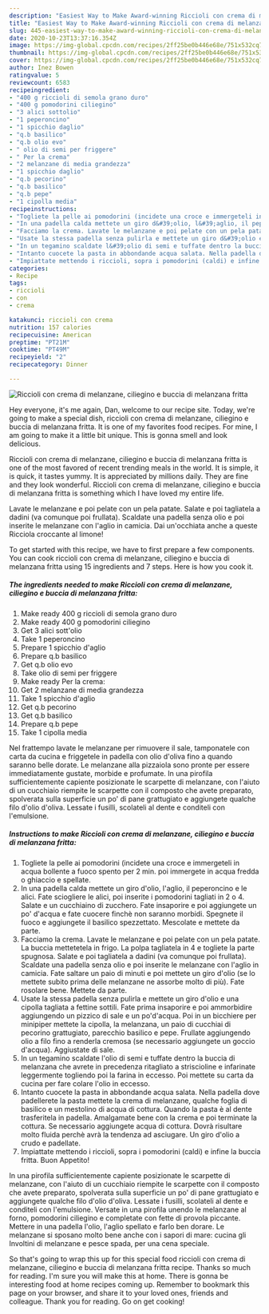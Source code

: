 ```yaml
---
description: "Easiest Way to Make Award-winning Riccioli con crema di melanzane, ciliegino e buccia di melanzana fritta"
title: "Easiest Way to Make Award-winning Riccioli con crema di melanzane, ciliegino e buccia di melanzana fritta"
slug: 445-easiest-way-to-make-award-winning-riccioli-con-crema-di-melanzane-ciliegino-e-buccia-di-melanzana-fritta
date: 2020-10-23T13:37:16.354Z
image: https://img-global.cpcdn.com/recipes/2ff25be0b446e68e/751x532cq70/riccioli-con-crema-di-melanzane-ciliegino-e-buccia-di-melanzana-fritta-recipe-main-photo.jpg
thumbnail: https://img-global.cpcdn.com/recipes/2ff25be0b446e68e/751x532cq70/riccioli-con-crema-di-melanzane-ciliegino-e-buccia-di-melanzana-fritta-recipe-main-photo.jpg
cover: https://img-global.cpcdn.com/recipes/2ff25be0b446e68e/751x532cq70/riccioli-con-crema-di-melanzane-ciliegino-e-buccia-di-melanzana-fritta-recipe-main-photo.jpg
author: Inez Bowen
ratingvalue: 5
reviewcount: 6583
recipeingredient:
- "400 g riccioli di semola grano duro"
- "400 g pomodorini ciliegino"
- "3 alici sottolio"
- "1 peperoncino"
- "1 spicchio daglio"
- "q.b basilico"
- "q.b olio evo"
- " olio di semi per friggere"
- " Per la crema"
- "2 melanzane di media grandezza"
- "1 spicchio daglio"
- "q.b pecorino"
- "q.b basilico"
- "q.b pepe"
- "1 cipolla media"
recipeinstructions:
- "Togliete la pelle ai pomodorini (incidete una croce e immergeteli in acqua bollente a fuoco spento per 2 min. poi immergete in acqua fredda o ghiaccio e spellate."
- "In una padella calda mettete un giro d&#39;olio, l&#39;aglio, il peperoncino e le alici. Fate sciogliere le alici, poi inserite i pomodorini tagliati in 2 o 4. Salate e un cucchiaino di zucchero. Fate insaporire e poi aggiungete un po&#39; d&#39;acqua e fate cuocere finchè non saranno morbidi. Spegnete il fuoco e aggiungete il basilico spezzettato. Mescolate e mettete da parte."
- "Facciamo la crema. Lavate le melanzane e poi pelate con un pela patate. La buccia mettetetela in frigo. La polpa tagliatela in 4 e togliete la parte spugnosa. Salate e poi tagliatela a dadini (va comunque poi frullata). Scaldate una padella senza olio e poi inserite le melanzane con l&#39;aglio in camicia. Fate saltare un paio di minuti e poi mettete un giro d&#39;olio (se lo mettete subito prima delle melanzane ne assorbe molto di più). Fate rosolare bene. Mettete da parte."
- "Usate la stessa padella senza pulirla e mettete un giro d&#39;olio e una cipolla tagliata a fettine sottili. Fate prima insaporire e poi ammorbidire aggiungendo un pizzico di sale e un po&#39;d&#39;acqua. Poi in un bicchiere per minipiper mettete la cipolla, la melanzana, un paio di cucchiai di pecorino grattugiato, parecchio basilico e pepe. Frullate aggiungendo olio a filo fino a renderla cremosa (se necessario aggiungete un goccio d&#39;acqua). Aggiustate di sale."
- "In un tegamino scaldate l&#39;olio di semi e tuffate dentro la buccia di melanzana che avrete in precedenza ritagliato a striscioline e infarinate leggermente togliendo poi la farina in eccesso. Poi mettete su carta da cucina per fare colare l&#39;olio in eccesso."
- "Intanto cuocete la pasta in abbondande acqua salata. Nella padella dove padellerete la pasta mettete la crema di melanzane, qualche foglia di basilico e un mestolino di acqua di cottura. Quando la pasta è al dente trasferitela in padella. Amalgamate bene con la crema e poi terminate la cottura. Se necessario aggiungete acqua di cottura. Dovrà risultare molto fluida perchè avrà la tendenza ad asciugare. Un giro d&#39;olio a crudo e padellate."
- "Impiattate mettendo i riccioli, sopra i pomodorini (caldi) e infine la buccia fritta. Buon Appetito!"
categories:
- Recipe
tags:
- riccioli
- con
- crema

katakunci: riccioli con crema 
nutrition: 157 calories
recipecuisine: American
preptime: "PT21M"
cooktime: "PT49M"
recipeyield: "2"
recipecategory: Dinner

---
```



![Riccioli con crema di melanzane, ciliegino e buccia di melanzana fritta](https://img-global.cpcdn.com/recipes/2ff25be0b446e68e/751x532cq70/riccioli-con-crema-di-melanzane-ciliegino-e-buccia-di-melanzana-fritta-recipe-main-photo.jpg)

Hey everyone, it's me again, Dan, welcome to our recipe site. Today, we're going to make a special dish, riccioli con crema di melanzane, ciliegino e buccia di melanzana fritta. It is one of my favorites food recipes. For mine, I am going to make it a little bit unique. This is gonna smell and look delicious.

Riccioli con crema di melanzane, ciliegino e buccia di melanzana fritta is one of the most favored of recent trending meals in the world. It is simple, it is quick, it tastes yummy. It is appreciated by millions daily. They are fine and they look wonderful. Riccioli con crema di melanzane, ciliegino e buccia di melanzana fritta is something which I have loved my entire life.

Lavate le melanzane e poi pelate con un pela patate. Salate e poi tagliatela a dadini (va comunque poi frullata). Scaldate una padella senza olio e poi inserite le melanzane con l&#39;aglio in camicia. Dai un&#39;occhiata anche a queste Ricciola croccante al limone!


To get started with this recipe, we have to first prepare a few components. You can cook riccioli con crema di melanzane, ciliegino e buccia di melanzana fritta using 15 ingredients and 7 steps. Here is how you cook it.

<!--inarticleads1-->

##### The ingredients needed to make Riccioli con crema di melanzane, ciliegino e buccia di melanzana fritta:

1. Make ready 400 g riccioli di semola grano duro
1. Make ready 400 g pomodorini ciliegino
1. Get 3 alici sott&#39;olio
1. Take 1 peperoncino
1. Prepare 1 spicchio d&#39;aglio
1. Prepare q.b basilico
1. Get q.b olio evo
1. Take  olio di semi per friggere
1. Make ready  Per la crema:
1. Get 2 melanzane di media grandezza
1. Take 1 spicchio d&#39;aglio
1. Get q.b pecorino
1. Get q.b basilico
1. Prepare q.b pepe
1. Take 1 cipolla media


Nel frattempo lavate le melanzane per rimuovere il sale, tamponatele con carta da cucina e friggetele in padella con olio d&#39;oliva fino a quando saranno belle dorate. Le melanzane alla pizzaiola sono pronte per essere immediatamente gustate, morbide e profumate. In una pirofila sufficientemente capiente posizionate le scarpette di melanzane, con l&#39;aiuto di un cucchiaio riempite le scarpette con il composto che avete preparato, spolverata sulla superficie un po&#39; di pane grattugiato e aggiungete qualche filo d&#39;olio d&#39;oliva. Lessate i fusilli, scolateli al dente e conditeli con l&#39;emulsione. 

<!--inarticleads2-->

##### Instructions to make Riccioli con crema di melanzane, ciliegino e buccia di melanzana fritta:

1. Togliete la pelle ai pomodorini (incidete una croce e immergeteli in acqua bollente a fuoco spento per 2 min. poi immergete in acqua fredda o ghiaccio e spellate.
1. In una padella calda mettete un giro d&#39;olio, l&#39;aglio, il peperoncino e le alici. Fate sciogliere le alici, poi inserite i pomodorini tagliati in 2 o 4. Salate e un cucchiaino di zucchero. Fate insaporire e poi aggiungete un po&#39; d&#39;acqua e fate cuocere finchè non saranno morbidi. Spegnete il fuoco e aggiungete il basilico spezzettato. Mescolate e mettete da parte.
1. Facciamo la crema. Lavate le melanzane e poi pelate con un pela patate. La buccia mettetetela in frigo. La polpa tagliatela in 4 e togliete la parte spugnosa. Salate e poi tagliatela a dadini (va comunque poi frullata). Scaldate una padella senza olio e poi inserite le melanzane con l&#39;aglio in camicia. Fate saltare un paio di minuti e poi mettete un giro d&#39;olio (se lo mettete subito prima delle melanzane ne assorbe molto di più). Fate rosolare bene. Mettete da parte.
1. Usate la stessa padella senza pulirla e mettete un giro d&#39;olio e una cipolla tagliata a fettine sottili. Fate prima insaporire e poi ammorbidire aggiungendo un pizzico di sale e un po&#39;d&#39;acqua. Poi in un bicchiere per minipiper mettete la cipolla, la melanzana, un paio di cucchiai di pecorino grattugiato, parecchio basilico e pepe. Frullate aggiungendo olio a filo fino a renderla cremosa (se necessario aggiungete un goccio d&#39;acqua). Aggiustate di sale.
1. In un tegamino scaldate l&#39;olio di semi e tuffate dentro la buccia di melanzana che avrete in precedenza ritagliato a striscioline e infarinate leggermente togliendo poi la farina in eccesso. Poi mettete su carta da cucina per fare colare l&#39;olio in eccesso.
1. Intanto cuocete la pasta in abbondande acqua salata. Nella padella dove padellerete la pasta mettete la crema di melanzane, qualche foglia di basilico e un mestolino di acqua di cottura. Quando la pasta è al dente trasferitela in padella. Amalgamate bene con la crema e poi terminate la cottura. Se necessario aggiungete acqua di cottura. Dovrà risultare molto fluida perchè avrà la tendenza ad asciugare. Un giro d&#39;olio a crudo e padellate.
1. Impiattate mettendo i riccioli, sopra i pomodorini (caldi) e infine la buccia fritta. Buon Appetito!


In una pirofila sufficientemente capiente posizionate le scarpette di melanzane, con l&#39;aiuto di un cucchiaio riempite le scarpette con il composto che avete preparato, spolverata sulla superficie un po&#39; di pane grattugiato e aggiungete qualche filo d&#39;olio d&#39;oliva. Lessate i fusilli, scolateli al dente e conditeli con l&#39;emulsione. Versate in una pirofila unendo le melanzane al forno, pomodorini ciliegino e completate con fette di provola piccante. Mettere in una padella l&#39;olio, l&#39;aglio spellato e farlo ben dorare. Le melanzane si sposano molto bene anche con i sapori di mare: cucina gli Involtini di melanzane e pesce spada, per una cena speciale. 

So that's going to wrap this up for this special food riccioli con crema di melanzane, ciliegino e buccia di melanzana fritta recipe. Thanks so much for reading. I'm sure you will make this at home. There is gonna be interesting food at home recipes coming up. Remember to bookmark this page on your browser, and share it to your loved ones, friends and colleague. Thank you for reading. Go on get cooking!
